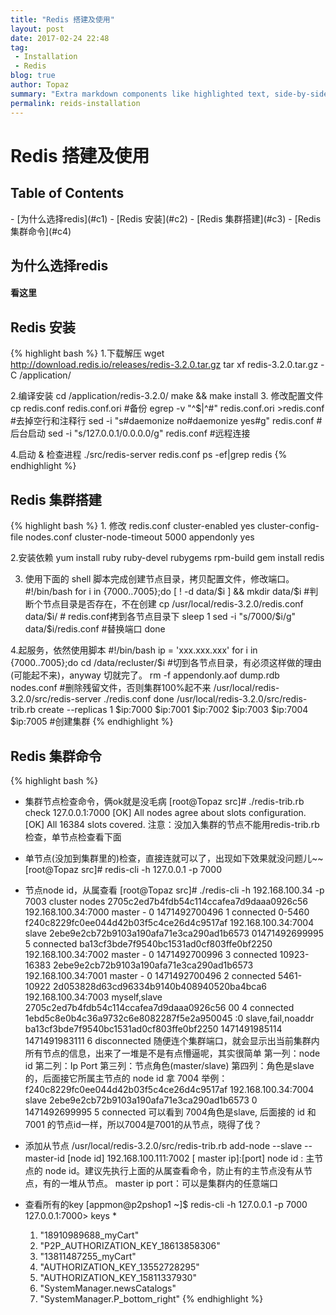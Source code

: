 ```yaml
---
title: "Redis 搭建及使用"
layout: post
date: 2017-02-24 22:48
tag:
 - Installation
 - Redis
blog: true
author: Topaz
summary: "Extra markdown components like highlighted text, side-by-side items, starring/highlighting a blog or project, and embedding gists, videos etc"
permalink: reids-installation
---
```

<h1 class="title"> Redis 搭建及使用 </h1>

<h2> Table of Contents </h2>
- [为什么选择redis](#c1)
- [Redis 安装](#c2)
- [Redis 集群搭建](#c3)
- [Redis 集群命令](#c4)


<h2 id="c1"> 为什么选择redis </h2>
<h4 href="https://www.jianshu.com/p/238372c25669"> 看这里 </h4>

<h2 id="c2"> Redis 安装 </h2>

{% highlight bash %}
1.下载解压
 wget http://download.redis.io/releases/redis-3.2.0.tar.gz
 tar xf redis-3.2.0.tar.gz -C /application/

2.编译安装
 cd /application/redis-3.2.0/
 make && make install
3. 修改配置文件
 cp redis.conf redis.conf.ori  #备份
 egrep -v "^$|^#" redis.conf.ori >redis.conf #去掉空行和注释行
 sed -i "s#daemonize no#daemonize yes#g" redis.conf #后台启动
 sed -i "s/127.0.0.1/0.0.0.0/g" redis.conf #远程连接

4.启动 & 检查进程
 ./src/redis-server redis.conf
 ps -ef|grep redis
{% endhighlight %}


<h2 id="c3"> Redis 集群搭建 </h2>
{% highlight bash %}
1. 修改 redis.conf 
 cluster-enabled yes
 cluster-config-file nodes.conf
 cluster-node-timeout 5000
 appendonly yes

2.安装依赖
 yum install ruby ruby-devel rubygems rpm-build
 gem install redis

3. 使用下面的 shell 脚本完成创建节点目录，拷贝配置文件，修改端口。
 #!/bin/bash
 for i in {7000..7005};do
 	[ ! -d data/$i ] && mkdir data/$i  #判断个节点目录是否存在，不在创建
 	cp /usr/local/redis-3.2.0/redis.conf  data/$i/ # redis.conf拷到各节点目录下
 	sleep 1
 	sed -i "s/7000/$i/g"  data/$i/redis.conf  #替换端口
 done

4.起服务，依然使用脚本
 #!/bin/bash
 ip = 'xxx.xxx.xxx'
 for i in {7000..7005};do
	cd /data/recluster/$i  #切到各节点目录，有必须这样做的理由(可能起不来)，anyway 切就完了。
	rm -f appendonly.aof  dump.rdb  nodes.conf  #删除残留文件，否则集群100%起不来
    /usr/local/redis-3.2.0/src/redis-server ./redis.conf 
 done
 /usr/local/redis-3.2.0/src/redis-trib.rb create --replicas 1 $ip:7000 $ip:7001 $ip:7002  $ip:7003 $ip:7004 $ip:7005  #创建集群
{% endhighlight %}


<h2 id="c4"> Redis 集群命令 </h2>

{% highlight bash %}
- 集群节点检查命令，俩ok就是没毛病
 [root@Topaz src]# ./redis-trib.rb check 127.0.0.1:7000
 [OK] All nodes agree about slots configuration.
 [OK] All 16384 slots covered.
 注意：没加入集群的节点不能用redis-trib.rb检查，单节点检查看下面

- 单节点(没加到集群里的)检查，直接连就可以了，出现如下效果就没问题儿~~
 [root@Topaz src]# redis-cli -h 127.0.0.1 -p 7000

- 节点node id，从属查看
 [root@Topaz src]# ./redis-cli -h 192.168.100.34 -p 7003 cluster nodes
 2705c2ed7b4fdb54c114ccafea7d9daaa0926c56 192.168.100.34:7000 master - 0 1471492700496 1 connected 0-5460
 f240c8229fc0ee044d42b03f5c4ce26d4c9517af 192.168.100.34:7004 slave 	2ebe9e2cb72b9103a190afa71e3ca290ad1b6573  01471492699995 5 connected
 ba13cf3bde7f9540bc1531ad0cf803ffe0bf2250 192.168.100.34:7002 master - 0 1471492700996 3 connected 	10923-16383
 2ebe9e2cb72b9103a190afa71e3ca290ad1b6573 192.168.100.34:7001 master - 0 1471492700496 2 connected 5461-10922
 2d053828d63cd96334b9140b408940520ba4bca6 192.168.100.34:7003 myself,slave 2705c2ed7b4fdb54c114ccafea7d9daaa0926c56 00 4 connected
 1ebd5c8e0b4c36a9732c6e8082287f5e2a950045 :0 slave,fail,noaddr ba13cf3bde7f9540bc1531ad0cf803ffe0bf2250  1471491985114 1471491983111 6 disconnected
 随便连个集群端口，就会显示出当前集群内所有节点的信息，出来了一堆是不是有点懵逼呢，其实很简单
 第一列：node id
 第二列：Ip Port
 第三列：节点角色(master/slave)
 第四列：角色是slave的，后面接它所属主节点的 node id
 拿 7004 举例： 
	f240c8229fc0ee044d42b03f5c4ce26d4c9517af 192.168.100.34:7004 slave 2ebe9e2cb72b9103a190afa71e3ca290ad1b6573  0 1471492699995 5 connected
 可以看到 7004角色是slave, 后面接的 id 和 7001 的节点id一样，所以7004是7001的从节点，晓得了伐？
 
- 添加从节点
 /usr/local/redis-3.2.0/src/redis-trib.rb add-node --slave --master-id [node id] 192.168.100.111:7002 [ master ip]:[port]
 node id : 主节点的 node id。建议先执行上面的从属查看命令，防止有的主节点没有从节点，有的一堆从节点。
 master ip
 port：可以是集群内的任意端口

- 查看所有的key
 [appmon@p2pshop1 ~]$ redis-cli -h 127.0.0.1 -p 7000
 127.0.0.1:7000> keys *
   1) "18910989688_myCart"
   2) "P2P_AUTHORIZATION_KEY_18613858306"
   3) "13811487255_myCart"
   4) "AUTHORIZATION_KEY_13552728295"
   5) "AUTHORIZATION_KEY_15811337930"
   6) "SystemManager.newsCatalogs"
   7) "SystemManager.P_bottom_right"
{% endhighlight %}








